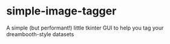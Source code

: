 # simple-image-tagger
 A simple (but performant!) little tkinter GUI to help you tag your dreambooth-style datasets

